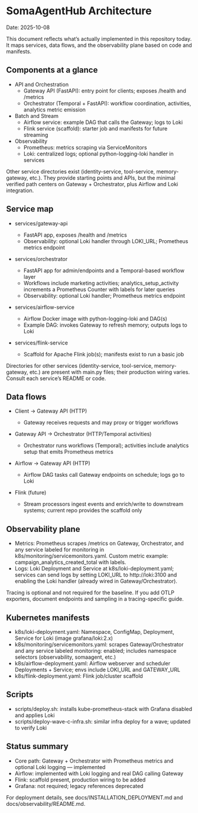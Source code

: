 # SomaAgentHub Architecture

Date: 2025-10-08

This document reflects what’s actually implemented in this repository today. It maps services, data flows, and the observability plane based on code and manifests.

## Components at a glance

- API and Orchestration
  - Gateway API (FastAPI): entry point for clients; exposes /health and /metrics
  - Orchestrator (Temporal + FastAPI): workflow coordination, activities, analytics metric emission
- Batch and Stream
  - Airflow service: example DAG that calls the Gateway; logs to Loki
  - Flink service (scaffold): starter job and manifests for future streaming
- Observability
  - Prometheus: metrics scraping via ServiceMonitors
  - Loki: centralized logs; optional python-logging-loki handler in services

Other service directories exist (identity-service, tool-service, memory-gateway, etc.). They provide starting points and APIs, but the minimal verified path centers on Gateway + Orchestrator, plus Airflow and Loki integration.

## Service map

- services/gateway-api
  - FastAPI app, exposes /health and /metrics
  - Observability: optional Loki handler through LOKI_URL; Prometheus metrics endpoint

- services/orchestrator
  - FastAPI app for admin/endpoints and a Temporal-based workflow layer
  - Workflows include marketing activities; analytics_setup_activity increments a Prometheus Counter with labels for later queries
  - Observability: optional Loki handler; Prometheus metrics endpoint

- services/airflow-service
  - Airflow Docker image with python-logging-loki and DAG(s)
  - Example DAG: invokes Gateway to refresh memory; outputs logs to Loki

- services/flink-service
  - Scaffold for Apache Flink job(s); manifests exist to run a basic job

Directories for other services (identity-service, tool-service, memory-gateway, etc.) are present with main.py files; their production wiring varies. Consult each service’s README or code.

## Data flows

- Client -> Gateway API (HTTP)
  - Gateway receives requests and may proxy or trigger workflows

- Gateway API -> Orchestrator (HTTP/Temporal activities)
  - Orchestrator runs workflows (Temporal); activities include analytics setup that emits Prometheus metrics

- Airflow -> Gateway API (HTTP)
  - Airflow DAG tasks call Gateway endpoints on schedule; logs go to Loki

- Flink (future)
  - Stream processors ingest events and enrich/write to downstream systems; current repo provides the scaffold only

## Observability plane

- Metrics: Prometheus scrapes /metrics on Gateway, Orchestrator, and any service labeled for monitoring in k8s/monitoring/servicemonitors.yaml. Custom metric example: campaign_analytics_created_total with labels.
- Logs: Loki Deployment and Service at k8s/loki-deployment.yaml; services can send logs by setting LOKI_URL to http://loki:3100 and enabling the Loki handler (already wired in Gateway/Orchestrator).

Tracing is optional and not required for the baseline. If you add OTLP exporters, document endpoints and sampling in a tracing-specific guide.

## Kubernetes manifests

- k8s/loki-deployment.yaml: Namespace, ConfigMap, Deployment, Service for Loki (image grafana/loki:2.x)
- k8s/monitoring/servicemonitors.yaml: scrapes Gateway/Orchestrator and any service labeled monitoring: enabled; includes namespace selectors (observability, somaagent, etc.)
- k8s/airflow-deployment.yaml: Airflow webserver and scheduler Deployments + Service; envs include LOKI_URL and GATEWAY_URL
- k8s/flink-deployment.yaml: Flink job/cluster scaffold

## Scripts

- scripts/deploy.sh: installs kube-prometheus-stack with Grafana disabled and applies Loki
- scripts/deploy-wave-c-infra.sh: similar infra deploy for a wave; updated to verify Loki

## Status summary

- Core path: Gateway + Orchestrator with Prometheus metrics and optional Loki logging — implemented
- Airflow: implemented with Loki logging and real DAG calling Gateway
- Flink: scaffold present, production wiring to be added
- Grafana: not required; legacy references deprecated

For deployment details, see docs/INSTALLATION_DEPLOYMENT.md and docs/observability/README.md.

